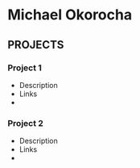 # Michael Okorocha

## PROJECTS
### Project 1
- Description
- Links 
- 

### Project 2
- Description
- Links 
- 


